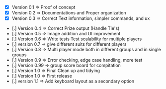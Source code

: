 - [x] Version 0.1 => Proof of concept
- [x] Version 0.2 => Documentations and Proper organization
- [x] Version 0.3 => Correct Text information, simpler commands, and ux
- [.] Version 0.4 => Correct Prize output (Handle Tie's)
- [.] Version 0.5 => Image addition and UI improvement
- [.] Version 0.6 => Write tests
		            Test scalability for multiple players
- [.] version 0.7 => give different suits for different players
- [.] Version 0.8 => Multi player mode both in  different groups and in single groups
- [.] Version 0.9 => Error checking, edge case handling, more test
- [.] Version 0.99 => group score board for compitation
- [.] Version 1.0 => Final Clean up and tidying
- [.] Version 1.0 => First release
- [.] version 1.1 => Add keyboard layout as a secondary option
